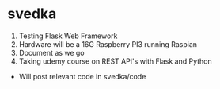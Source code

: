 # svedka

1. Testing Flask Web Framework
2. Hardware will be a 16G Raspberry PI3 running Raspian
3. Document as we go
4. Taking udemy course on REST API's with Flask and Python
  - Will post relevant code in svedka/code


